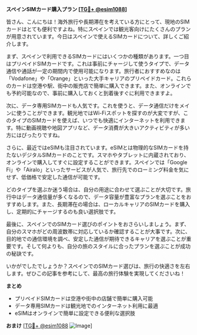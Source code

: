**スペインSIMカード購入プラン [[TG💪+ @esim1088](https://t.me/s/esim1088)]**

皆さん、こんにちは！海外旅行や長期滞在を考えている方にとって、現地のSIMカードはとても便利ですよね。特にスペインでは観光客向けにたくさんのプランが用意されています。今日はスペインで使えるSIMカードについて、詳しくご紹介します。

まず、スペインで利用できるSIMカードにはいくつかの種類があります。一つ目はプリペイドSIMカードです。これは事前にチャージして使うタイプで、データ通信や通話が一定の期間内で使用可能になります。旅行者におすすめなのは「Vodafone」や「Orange」といった大手キャリアのプリペイドカード。これらのカードは空港や駅、街中の販売店で簡単に購入できます。また、オンラインでも予約可能なので、事前に購入しておくと到着後すぐに利用できますよ。

次に、データ専用SIMカードも人気です。これを使うと、データ通信だけをメインに使うことができます。観光地ではWi-Fiスポットを探すのが大変ですが、このタイプのSIMカードを使えば、いつでも快適にインターネットを利用できます。特に動画視聴や地図アプリなど、データ消費が大きいアクティビティが多い方にはぴったりですね。

さらに、最近ではeSIMも注目されています。eSIMとは物理的なSIMカードを持たないデジタルSIMカードのことです。スマホやタブレットに内蔵されており、オンラインで購入してすぐに設定することができます。スペインでは「Google Fi」や「Airalo」といったサービスが人気で、旅行先でのローミング料金を気にせず、低価格で安定した通信が可能です。

どのタイプを選ぶか迷う場合は、自分の用途に合わせて選ぶことが大切です。旅行中はデータ通信量が多くなるので、データ容量が豊富なプランを選ぶことをおすすめします。また、長期滞在の場合は、ローカルキャリアのSIMカードを購入し、定期的にチャージするのも良い選択肢です。

最後に、スペインでのSIMカード選びのポイントをおさらいしましょう。まず、自分のスマホがどの周波数帯に対応しているか確認することが大事です。次に、目的地での通信環境を調べ、安定した通信が期待できるキャリアを選ぶことが重要です。そして何よりも、自分の旅のスタイルに合ったプランを選ぶことが成功の秘訣です。

いかがでしたでしょうか？スペインでのSIMカード選びは、旅行の快適さを左右します。ぜひこの記事を参考にして、最高の旅行体験を実現してくださいね！

**まとめ**
- プリペイドSIMカードは空港や街中の店舗で簡単に購入可能
- データ専用SIMカードは観光地でのインターネット利用に最適
- eSIMはオンラインで簡単に設定できる便利な選択肢

**おまけ**
[[TG💪+ @esim1088](https://t.me/s/esim1088) ![Image](https://i.postimg.cc/Y0z9fWf4/image.png)]